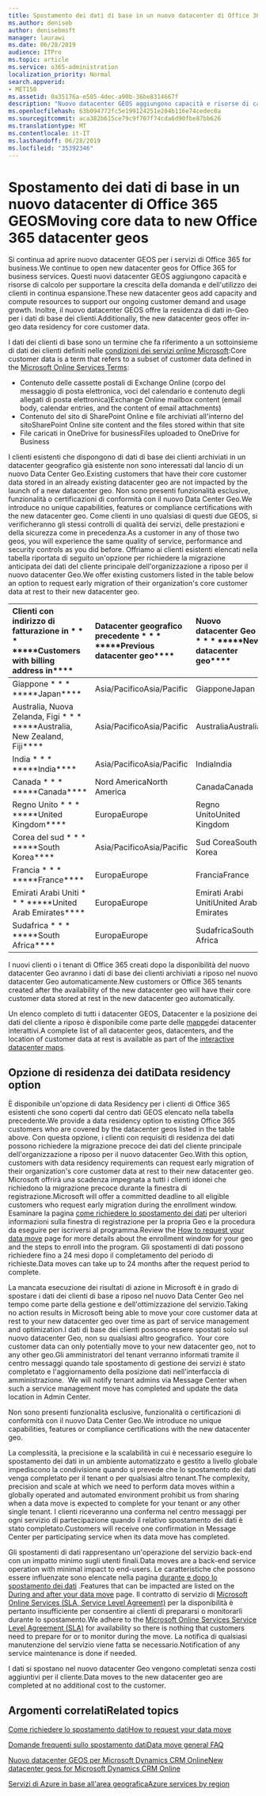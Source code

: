 ```yaml
---
title: Spostamento dei dati di base in un nuovo datacenter di Office 365 GEOS
ms.author: deniseb
author: denisebmsft
manager: laurawi
ms.date: 06/28/2019
audience: ITPro
ms.topic: article
ms.service: o365-administration
localization_priority: Normal
search.appverid:
- MET150
ms.assetid: 0a35176a-e585-4dec-a90b-36be8314667f
description: "Nuovo datacenter GEOS aggiungono capacità e risorse di calcolo per supportare la crescente domanda e la crescita dell'utilizzo dei clienti. Inoltre, il nuovo datacenter GEOS offre la residenza di dati in-Geo per i dati di base dei clienti. I dati dei clienti di base sono un termine che fa riferimento a un sottoinsieme di dati dei clienti definiti nelle condizioni dei servizi online Microsoft: contenuto delle cassette postali di Exchange Online (corpo del messaggio di posta elettronica, voci del calendario e contenuto degli allegati di posta elettronica) e contenuto del sito di SharePoint Online e file archiviati all'interno del sito e i file caricati in OneDrive for business."
ms.openlocfilehash: 63b094772fc5e199124251e204b116e74cedec0a
ms.sourcegitcommit: aca382b615ce79c9f707f74cda6d90fbe87bb626
ms.translationtype: MT
ms.contentlocale: it-IT
ms.lasthandoff: 06/28/2019
ms.locfileid: "35392346"
---
```

# <a name="moving-core-data-to-new-office-365-datacenter-geos"></a><span data-ttu-id="81aad-105">Spostamento dei dati di base in un nuovo datacenter di Office 365 GEOS</span><span class="sxs-lookup"><span data-stu-id="81aad-105">Moving core data to new Office 365 datacenter geos</span></span>

<span data-ttu-id="81aad-106">Si continua ad aprire nuovo datacenter GEOS per i servizi di Office 365 for business.</span><span class="sxs-lookup"><span data-stu-id="81aad-106">We continue to open new datacenter geos for Office 365 for business services.</span></span> <span data-ttu-id="81aad-107">Questi nuovi datacenter GEOS aggiungono capacità e risorse di calcolo per supportare la crescita della domanda e dell'utilizzo dei clienti in continua espansione.</span><span class="sxs-lookup"><span data-stu-id="81aad-107">These new datacenter geos add capacity and compute resources to support our ongoing customer demand and usage growth.</span></span> <span data-ttu-id="81aad-108">Inoltre, il nuovo datacenter GEOS offre la residenza di dati in-Geo per i dati di base dei clienti.</span><span class="sxs-lookup"><span data-stu-id="81aad-108">Additionally, the new datacenter geos offer in-geo data residency for core customer data.</span></span> 

<span data-ttu-id="81aad-109">I dati dei clienti di base sono un termine che fa riferimento a un sottoinsieme di dati dei clienti definiti nelle [condizioni dei servizi online Microsoft](https://go.microsoft.com/fwlink/p/?LinkID=249048):</span><span class="sxs-lookup"><span data-stu-id="81aad-109">Core customer data is a term that refers to a subset of customer data defined in the [Microsoft Online Services Terms](https://go.microsoft.com/fwlink/p/?LinkID=249048):</span></span> 
- <span data-ttu-id="81aad-110">Contenuto delle cassette postali di Exchange Online (corpo del messaggio di posta elettronica, voci del calendario e contenuto degli allegati di posta elettronica)</span><span class="sxs-lookup"><span data-stu-id="81aad-110">Exchange Online mailbox content (email body, calendar entries, and the content of email attachments)</span></span>
- <span data-ttu-id="81aad-111">Contenuto del sito di SharePoint Online e file archiviati all'interno del sito</span><span class="sxs-lookup"><span data-stu-id="81aad-111">SharePoint Online site content and the files stored within that site</span></span>
- <span data-ttu-id="81aad-112">File caricati in OneDrive for business</span><span class="sxs-lookup"><span data-stu-id="81aad-112">Files uploaded to OneDrive for Business</span></span> 
  
<span data-ttu-id="81aad-113">I clienti esistenti che dispongono di dati di base dei clienti archiviati in un datacenter geografico già esistente non sono interessati dal lancio di un nuovo Data Center Geo.</span><span class="sxs-lookup"><span data-stu-id="81aad-113">Existing customers that have their core customer data stored in an already existing datacenter geo are not impacted by the launch of a new datacenter geo.</span></span> <span data-ttu-id="81aad-114">Non sono presenti funzionalità esclusive, funzionalità o certificazioni di conformità con il nuovo Data Center Geo.</span><span class="sxs-lookup"><span data-stu-id="81aad-114">We introduce no unique capabilities, features or compliance certifications with the new datacenter geo.</span></span> <span data-ttu-id="81aad-115">Come clienti in uno qualsiasi di questi due GEOS, si verificheranno gli stessi controlli di qualità dei servizi, delle prestazioni e della sicurezza come in precedenza.</span><span class="sxs-lookup"><span data-stu-id="81aad-115">As a customer in any of those two geos, you will experience the same quality of service, performance and security controls as you did before.</span></span> <span data-ttu-id="81aad-116">Offriamo ai clienti esistenti elencati nella tabella riportata di seguito un'opzione per richiedere la migrazione anticipata dei dati del cliente principale dell'organizzazione a riposo per il nuovo datacenter Geo.</span><span class="sxs-lookup"><span data-stu-id="81aad-116">We offer existing customers listed in the table below an option to request early migration of their organization's core customer data at rest to their new datacenter geo.</span></span>
  
|<span data-ttu-id="81aad-117">Clienti con indirizzo di fatturazione in \* \* \* \*</span><span class="sxs-lookup"><span data-stu-id="81aad-117">\*\*\*\*Customers with billing address in\*\*\*\*</span></span>|<span data-ttu-id="81aad-118">Datacenter geografico precedente \* \* \* \*</span><span class="sxs-lookup"><span data-stu-id="81aad-118">\*\*\*\*Previous datacenter geo\*\*\*\*</span></span>|<span data-ttu-id="81aad-119">Nuovo datacenter Geo \* \* \* \*</span><span class="sxs-lookup"><span data-stu-id="81aad-119">\*\*\*\*New datacenter geo\*\*\*\*</span></span>|<span data-ttu-id="81aad-120">Geografica disponibile da \* \* \* \*</span><span class="sxs-lookup"><span data-stu-id="81aad-120">\*\*\*\*Geo available since\*\*\*\*</span></span>|
|:-----|:-----|:-----|:-----|
|<span data-ttu-id="81aad-121">Giappone \* \* \* \*</span><span class="sxs-lookup"><span data-stu-id="81aad-121">\*\*\*\*Japan\*\*\*\*</span></span>| <span data-ttu-id="81aad-122">Asia/Pacifico</span><span class="sxs-lookup"><span data-stu-id="81aad-122">Asia/Pacific</span></span> | <span data-ttu-id="81aad-123">Giappone</span><span class="sxs-lookup"><span data-stu-id="81aad-123">Japan</span></span> | <span data-ttu-id="81aad-124">Dicembre 2014</span><span class="sxs-lookup"><span data-stu-id="81aad-124">December 2014</span></span> |
|<span data-ttu-id="81aad-125">Australia, Nuova Zelanda, Figi \* \* \* \*</span><span class="sxs-lookup"><span data-stu-id="81aad-125">\*\*\*\*Australia, New Zealand, Fiji\*\*\*\*</span></span>| <span data-ttu-id="81aad-126">Asia/Pacifico</span><span class="sxs-lookup"><span data-stu-id="81aad-126">Asia/Pacific</span></span> | <span data-ttu-id="81aad-127">Australia</span><span class="sxs-lookup"><span data-stu-id="81aad-127">Australia</span></span> | <span data-ttu-id="81aad-128">Marzo 2015</span><span class="sxs-lookup"><span data-stu-id="81aad-128">March 2015</span></span> |
|<span data-ttu-id="81aad-129">India \* \* \* \*</span><span class="sxs-lookup"><span data-stu-id="81aad-129">\*\*\*\*India\*\*\*\*</span></span>| <span data-ttu-id="81aad-130">Asia/Pacifico</span><span class="sxs-lookup"><span data-stu-id="81aad-130">Asia/Pacific</span></span> | <span data-ttu-id="81aad-131">India</span><span class="sxs-lookup"><span data-stu-id="81aad-131">India</span></span> | <span data-ttu-id="81aad-132">Ottobre 2015</span><span class="sxs-lookup"><span data-stu-id="81aad-132">October 2015</span></span> |
|<span data-ttu-id="81aad-133">Canada \* \* \* \*</span><span class="sxs-lookup"><span data-stu-id="81aad-133">\*\*\*\*Canada\*\*\*\*</span></span>| <span data-ttu-id="81aad-134">Nord America</span><span class="sxs-lookup"><span data-stu-id="81aad-134">North America</span></span> | <span data-ttu-id="81aad-135">Canada</span><span class="sxs-lookup"><span data-stu-id="81aad-135">Canada</span></span> | <span data-ttu-id="81aad-136">Maggio 2016</span><span class="sxs-lookup"><span data-stu-id="81aad-136">May 2016</span></span> |
|<span data-ttu-id="81aad-137">Regno Unito \* \* \* \*</span><span class="sxs-lookup"><span data-stu-id="81aad-137">\*\*\*\*United Kingdom\*\*\*\*</span></span>| <span data-ttu-id="81aad-138">Europa</span><span class="sxs-lookup"><span data-stu-id="81aad-138">Europe</span></span> | <span data-ttu-id="81aad-139">Regno Unito</span><span class="sxs-lookup"><span data-stu-id="81aad-139">United Kingdom</span></span> | <span data-ttu-id="81aad-140">Settembre 2016</span><span class="sxs-lookup"><span data-stu-id="81aad-140">September 2016</span></span> |
|<span data-ttu-id="81aad-141">Corea del sud \* \* \* \*</span><span class="sxs-lookup"><span data-stu-id="81aad-141">\*\*\*\*South Korea\*\*\*\*</span></span>| <span data-ttu-id="81aad-142">Asia/Pacifico</span><span class="sxs-lookup"><span data-stu-id="81aad-142">Asia/Pacific</span></span> | <span data-ttu-id="81aad-143">Sud Corea</span><span class="sxs-lookup"><span data-stu-id="81aad-143">South Korea</span></span> | <span data-ttu-id="81aad-144">Aprile 2017</span><span class="sxs-lookup"><span data-stu-id="81aad-144">April 2017</span></span> |
|<span data-ttu-id="81aad-145">Francia \* \* \* \*</span><span class="sxs-lookup"><span data-stu-id="81aad-145">\*\*\*\*France\*\*\*\*</span></span>| <span data-ttu-id="81aad-146">Europa</span><span class="sxs-lookup"><span data-stu-id="81aad-146">Europe</span></span> | <span data-ttu-id="81aad-147">Francia</span><span class="sxs-lookup"><span data-stu-id="81aad-147">France</span></span> | <span data-ttu-id="81aad-148">Marzo 2018</span><span class="sxs-lookup"><span data-stu-id="81aad-148">March 2018</span></span> |
|<span data-ttu-id="81aad-149">Emirati Arabi Uniti \* \* \* \*</span><span class="sxs-lookup"><span data-stu-id="81aad-149">\*\*\*\*United Arab Emirates\*\*\*\*</span></span>| <span data-ttu-id="81aad-150">Europa</span><span class="sxs-lookup"><span data-stu-id="81aad-150">Europe</span></span> | <span data-ttu-id="81aad-151">Emirati Arabi Uniti</span><span class="sxs-lookup"><span data-stu-id="81aad-151">United Arab Emirates</span></span> | <span data-ttu-id="81aad-152">Annunciate</span><span class="sxs-lookup"><span data-stu-id="81aad-152">Announced</span></span> |
|<span data-ttu-id="81aad-153">Sudafrica \* \* \* \*</span><span class="sxs-lookup"><span data-stu-id="81aad-153">\*\*\*\*South Africa\*\*\*\*</span></span>| <span data-ttu-id="81aad-154">Europa</span><span class="sxs-lookup"><span data-stu-id="81aad-154">Europe</span></span> | <span data-ttu-id="81aad-155">Sudafrica</span><span class="sxs-lookup"><span data-stu-id="81aad-155">South Africa</span></span> | <span data-ttu-id="81aad-156">Annunciate</span><span class="sxs-lookup"><span data-stu-id="81aad-156">Announced</span></span> |
  
<span data-ttu-id="81aad-157">I nuovi clienti o i tenant di Office 365 creati dopo la disponibilità del nuovo datacenter Geo avranno i dati di base dei clienti archiviati a riposo nel nuovo datacenter Geo automaticamente.</span><span class="sxs-lookup"><span data-stu-id="81aad-157">New customers or Office 365 tenants created after the availability of the new datacenter geo will have their core customer data stored at rest in the new datacenter geo automatically.</span></span>
  
<span data-ttu-id="81aad-158">Un elenco completo di tutti i datacenter GEOS, Datacenter e la posizione dei dati del cliente a riposo è disponibile come parte delle [mappe](https://office.com/datamaps)dei datacenter interattivi.</span><span class="sxs-lookup"><span data-stu-id="81aad-158">A complete list of all datacenter geos, datacenters, and the location of customer data at rest is available as part of the [interactive datacenter maps](https://office.com/datamaps).</span></span> 
  
## <a name="data-residency-option"></a><span data-ttu-id="81aad-159">Opzione di residenza dei dati</span><span class="sxs-lookup"><span data-stu-id="81aad-159">Data residency option</span></span>

<span data-ttu-id="81aad-160">È disponibile un'opzione di data Residency per i clienti di Office 365 esistenti che sono coperti dal centro dati GEOS elencato nella tabella precedente.</span><span class="sxs-lookup"><span data-stu-id="81aad-160">We provide a data residency option to existing Office 365 customers who are covered by the datacenter geos listed in the table above.</span></span> <span data-ttu-id="81aad-161">Con questa opzione, i clienti con requisiti di residenza dei dati possono richiedere la migrazione precoce dei dati del cliente principale dell'organizzazione a riposo per il nuovo datacenter Geo.</span><span class="sxs-lookup"><span data-stu-id="81aad-161">With this option, customers with data residency requirements can request early migration of their organization's core customer data at rest to their new datacenter geo.</span></span>  <span data-ttu-id="81aad-162">Microsoft offrirà una scadenza impegnata a tutti i clienti idonei che richiedono la migrazione precoce durante la finestra di registrazione.</span><span class="sxs-lookup"><span data-stu-id="81aad-162">Microsoft will offer a committed deadline to all eligible customers who request early migration during the enrollment window.</span></span>  <span data-ttu-id="81aad-163">Esaminare la pagina [come richiedere lo spostamento dei dati](request-your-data-move.md) per ulteriori informazioni sulla finestra di registrazione per la propria Geo e la procedura da eseguire per iscriversi al programma.</span><span class="sxs-lookup"><span data-stu-id="81aad-163">Review the [How to request your data move](request-your-data-move.md) page for more details about the enrollment window for your geo and the steps to enroll into the program.</span></span>  <span data-ttu-id="81aad-164">Gli spostamenti di dati possono richiedere fino a 24 mesi dopo il completamento del periodo di richieste.</span><span class="sxs-lookup"><span data-stu-id="81aad-164">Data moves can take up to 24 months after the request period to complete.</span></span>

<span data-ttu-id="81aad-165">La mancata esecuzione dei risultati di azione in Microsoft è in grado di spostare i dati dei clienti di base a riposo nel nuovo Data Center Geo nel tempo come parte della gestione e dell'ottimizzazione del servizio.</span><span class="sxs-lookup"><span data-stu-id="81aad-165">Taking no action results in Microsoft being able to move your core customer data at rest to your new datacenter geo over time as part of service management and optimization.</span></span><span data-ttu-id="81aad-166">I dati di base dei clienti possono essere spostati solo sul nuovo datacenter Geo, non su qualsiasi altro geografico.</span><span class="sxs-lookup"><span data-stu-id="81aad-166">  Your core customer data can only potentially move to your new datacenter geo, not to any other geo.</span></span><span data-ttu-id="81aad-167">Gli amministratori del tenant verranno informati tramite il centro messaggi quando tale spostamento di gestione dei servizi è stato completato e l'aggiornamento della posizione dati nell'interfaccia di amministrazione.</span><span class="sxs-lookup"><span data-stu-id="81aad-167">  We will notify tenant admins via Message Center when such a service management move has completed and update the data location in Admin Center.</span></span>
   
<span data-ttu-id="81aad-168">Non sono presenti funzionalità esclusive, funzionalità o certificazioni di conformità con il nuovo Data Center Geo.</span><span class="sxs-lookup"><span data-stu-id="81aad-168">We introduce no unique capabilities, features or compliance certifications with the new datacenter geo.</span></span>
    
<span data-ttu-id="81aad-169">La complessità, la precisione e la scalabilità in cui è necessario eseguire lo spostamento dei dati in un ambiente automatizzato e gestito a livello globale impediscono la condivisione quando si prevede che lo spostamento dei dati venga completato per il tenant o per qualsiasi altro tenant.</span><span class="sxs-lookup"><span data-stu-id="81aad-169">The complexity, precision and scale at which we need to perform data moves within a globally operated and automated environment prohibit us from sharing when a data move is expected to complete for your tenant or any other single tenant.</span></span> <span data-ttu-id="81aad-170">I clienti riceveranno una conferma nel centro messaggi per ogni servizio di partecipazione quando il relativo spostamento dei dati è stato completato.</span><span class="sxs-lookup"><span data-stu-id="81aad-170">Customers will receive one confirmation in Message Center per participating service when its data move has completed.</span></span> 
    
<span data-ttu-id="81aad-171">Gli spostamenti di dati rappresentano un'operazione del servizio back-end con un impatto minimo sugli utenti finali.</span><span class="sxs-lookup"><span data-stu-id="81aad-171">Data moves are a back-end service operation with minimal impact to end-users.</span></span> <span data-ttu-id="81aad-172">Le caratteristiche che possono essere influenzate sono elencate nella pagina [durante e dopo lo spostamento dei dati](during-and-after-your-data-move.md) .</span><span class="sxs-lookup"><span data-stu-id="81aad-172">Features that can be impacted are listed on the [During and after your data move](during-and-after-your-data-move.md) page.</span></span> <span data-ttu-id="81aad-173">Il contratto di servizio di [Microsoft Online Services (SLA, Service Level Agreement)](https://go.microsoft.com/fwlink/p/?LinkId=523897) per la disponibilità è pertanto insufficiente per consentire ai clienti di prepararsi o monitorarli durante lo spostamento.</span><span class="sxs-lookup"><span data-stu-id="81aad-173">We adhere to the [Microsoft Online Services Service Level Agreement (SLA)](https://go.microsoft.com/fwlink/p/?LinkId=523897) for availability so there is nothing that customers need to prepare for or to monitor during the move.</span></span> <span data-ttu-id="81aad-174">La notifica di qualsiasi manutenzione del servizio viene fatta se necessario.</span><span class="sxs-lookup"><span data-stu-id="81aad-174">Notification of any service maintenance is done if needed.</span></span> 

<span data-ttu-id="81aad-175">I dati si spostano nel nuovo datacenter Geo vengono completati senza costi aggiuntivi per il cliente.</span><span class="sxs-lookup"><span data-stu-id="81aad-175">Data moves to the new datacenter geo are completed at no additional cost to the customer.</span></span>
    
## <a name="related-topics"></a><span data-ttu-id="81aad-176">Argomenti correlati</span><span class="sxs-lookup"><span data-stu-id="81aad-176">Related topics</span></span> 
 
[<span data-ttu-id="81aad-177">Come richiedere lo spostamento dati</span><span class="sxs-lookup"><span data-stu-id="81aad-177">How to request your data move</span></span>](request-your-data-move.md)
    
[<span data-ttu-id="81aad-178">Domande frequenti sullo spostamento dati</span><span class="sxs-lookup"><span data-stu-id="81aad-178">Data move general FAQ</span></span>](data-move-faq.md)
  
[<span data-ttu-id="81aad-179">Nuovo datacenter GEOS per Microsoft Dynamics CRM Online</span><span class="sxs-lookup"><span data-stu-id="81aad-179">New datacenter geos for Microsoft Dynamics CRM Online</span></span>](https://go.microsoft.com/fwlink/p/?Linkid=615924)
  
[<span data-ttu-id="81aad-180">Servizi di Azure in base all'area geografica</span><span class="sxs-lookup"><span data-stu-id="81aad-180">Azure services by region</span></span>](https://azure.microsoft.com/en-us/regions/)
